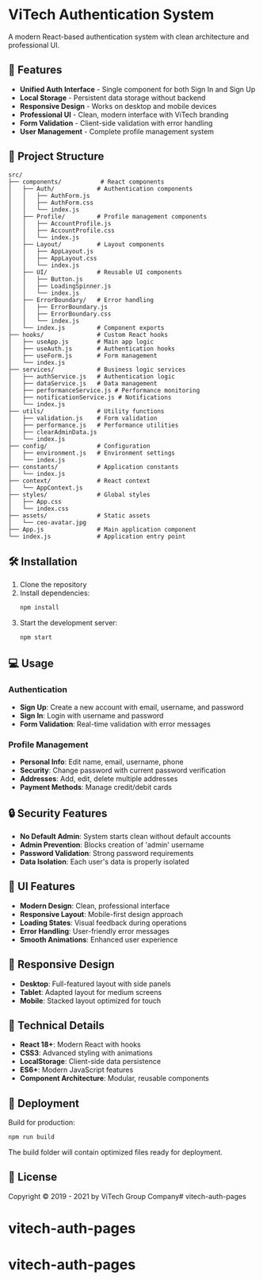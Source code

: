 # ViTech Authentication System

A modern React-based authentication system with clean architecture and professional UI.

## 🚀 Features

- **Unified Auth Interface** - Single component for both Sign In and Sign Up
- **Local Storage** - Persistent data storage without backend
- **Responsive Design** - Works on desktop and mobile devices
- **Professional UI** - Clean, modern interface with ViTech branding
- **Form Validation** - Client-side validation with error handling
- **User Management** - Complete profile management system

## 📁 Project Structure

```
src/
├── components/           # React components
│   ├── Auth/            # Authentication components
│   │   ├── AuthForm.js
│   │   ├── AuthForm.css
│   │   └── index.js
│   ├── Profile/         # Profile management components
│   │   ├── AccountProfile.js
│   │   ├── AccountProfile.css
│   │   └── index.js
│   ├── Layout/          # Layout components
│   │   ├── AppLayout.js
│   │   ├── AppLayout.css
│   │   └── index.js
│   ├── UI/              # Reusable UI components
│   │   ├── Button.js
│   │   ├── LoadingSpinner.js
│   │   └── index.js
│   ├── ErrorBoundary/   # Error handling
│   │   ├── ErrorBoundary.js
│   │   ├── ErrorBoundary.css
│   │   └── index.js
│   └── index.js         # Component exports
├── hooks/               # Custom React hooks
│   ├── useApp.js        # Main app logic
│   ├── useAuth.js       # Authentication hooks
│   ├── useForm.js       # Form management
│   └── index.js
├── services/            # Business logic services
│   ├── authService.js   # Authentication logic
│   ├── dataService.js   # Data management
│   ├── performanceService.js # Performance monitoring
│   ├── notificationService.js # Notifications
│   └── index.js
├── utils/               # Utility functions
│   ├── validation.js    # Form validation
│   ├── performance.js   # Performance utilities
│   ├── clearAdminData.js
│   └── index.js
├── config/              # Configuration
│   ├── environment.js   # Environment settings
│   └── index.js
├── constants/           # Application constants
│   └── index.js
├── context/             # React context
│   └── AppContext.js
├── styles/              # Global styles
│   ├── App.css
│   └── index.css
├── assets/              # Static assets
│   └── ceo-avatar.jpg
├── App.js               # Main application component
└── index.js             # Application entry point
```

## 🛠️ Installation

1. Clone the repository
2. Install dependencies:
   ```bash
   npm install
   ```
3. Start the development server:
   ```bash
   npm start
   ```

## 💻 Usage

### Authentication
- **Sign Up**: Create a new account with email, username, and password
- **Sign In**: Login with username and password
- **Form Validation**: Real-time validation with error messages

### Profile Management
- **Personal Info**: Edit name, email, username, phone
- **Security**: Change password with current password verification
- **Addresses**: Add, edit, delete multiple addresses
- **Payment Methods**: Manage credit/debit cards

## 🔒 Security Features

- **No Default Admin**: System starts clean without default accounts
- **Admin Prevention**: Blocks creation of 'admin' username
- **Password Validation**: Strong password requirements
- **Data Isolation**: Each user's data is properly isolated

## 🎨 UI Features

- **Modern Design**: Clean, professional interface
- **Responsive Layout**: Mobile-first design approach
- **Loading States**: Visual feedback during operations
- **Error Handling**: User-friendly error messages
- **Smooth Animations**: Enhanced user experience

## 📱 Responsive Design

- **Desktop**: Full-featured layout with side panels
- **Tablet**: Adapted layout for medium screens
- **Mobile**: Stacked layout optimized for touch

## 🔧 Technical Details

- **React 18+**: Modern React with hooks
- **CSS3**: Advanced styling with animations
- **LocalStorage**: Client-side data persistence
- **ES6+**: Modern JavaScript features
- **Component Architecture**: Modular, reusable components

## 🚀 Deployment

Build for production:
```bash
npm run build
```

The build folder will contain optimized files ready for deployment.

## 📄 License

Copyright © 2019 - 2021 by ViTech Group Company# vitech-auth-pages
# vitech-auth-pages
# vitech-auth-pages

